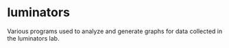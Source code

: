 # luminators
Various programs used to analyze and generate graphs for data collected in the luminators lab.
